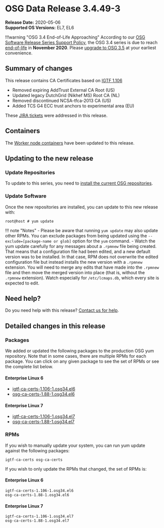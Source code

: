 OSG Data Release 3.4.49-3
=========================

**Release Date:** 2020-05-06    
**Supported OS Versions:** EL7, EL6

!!!warning "OSG 3.4 End-of-Life Approaching"
    According to our
    [OSG Software Release Series Support Policy](https://opensciencegrid.org/technology/policy/release-series/),
    the OSG 3.4 series is due to reach
    [end-of-life](https://opensciencegrid.org/technology/policy/release-series/#life-cycle-dates) in **November 2020**.
    Please [upgrade to OSG 3.5](https://opensciencegrid.org/docs/release/release_series/#updating-to-osg-35)
    at your earliest convenience.

Summary of changes
------------------

This release contains CA Certificates based on [IGTF 1.106](http://dist.eugridpma.info/distribution/igtf/current/CHANGES)

* Removed expiring AddTrust External CA Root (US)
* Updated legacy DutchGrid (Nikhef MS) Root CA (NL)
* Removed discontinued NCSA-tfca-2013 CA (US)
* Added TCS G4 ECC trust anchors to experimental area (EU)

These [JIRA tickets](https://opensciencegrid.atlassian.net/issues/?jql=project%20%3D%20SOFTWARE%20AND%20fixVersion%20%3D%203.4.49-3%20ORDER%20BY%20priority%20DESC%2C%20key%20DESC) were addressed in this release.

Containers
----------

The [Worker node containers](../../worker-node/using-wn-containers.md) have been updated to this release.

Updating to the new release
---------------------------

### Update Repositories

To update to this series, you need to [install the current OSG repositories](../../common/yum.md#install-osg-repositories).

### Update Software

Once the new repositories are installed, you can update to this new release with:

``` console
root@host # yum update
```

!!! note "Notes"
    -   Please be aware that running `yum update` may also update other RPMs. You can exclude packages from being updated using the `--exclude=[package-name or glob]` option for the `yum` command.
    -   Watch the yum update carefully for any messages about a `.rpmnew` file being created. That means that a configuration file had been edited, and a new default version was to be installed. In that case, RPM does not overwrite the edited configuration file but instead installs the new version with a `.rpmnew` extension. You will need to merge any edits that have made into the `.rpmnew` file and then move the merged version into place (that is, without the `.rpmnew` extension). Watch especially for `/etc/lcmaps.db`, which every site is expected to edit.

Need help?
----------

Do you need help with this release? [Contact us for help](../../common/help.md).

Detailed changes in this release
--------------------------------

### Packages

We added or updated the following packages to the production OSG yum repository. Note that in some cases, there are multiple RPMs for each package. You can click on any given package to see the set of RPMs or see the complete list below.

#### Enterprise Linux 6

-   [igtf-ca-certs-1.106-1.osg34.el6](https://koji.chtc.wisc.edu/koji/search?match=glob&type=build&terms=igtf-ca-certs-1.106-1.osg34.el6)
-   [osg-ca-certs-1.88-1.osg34.el6](https://koji.chtc.wisc.edu/koji/search?match=glob&type=build&terms=osg-ca-certs-1.88-1.osg34.el6)

#### Enterprise Linux 7

-   [igtf-ca-certs-1.106-1.osg34.el7](https://koji.chtc.wisc.edu/koji/search?match=glob&type=build&terms=igtf-ca-certs-1.106-1.osg34.el7)
-   [osg-ca-certs-1.88-1.osg34.el7](https://koji.chtc.wisc.edu/koji/search?match=glob&type=build&terms=osg-ca-certs-1.88-1.osg34.el7)

### RPMs

If you wish to manually update your system, you can run yum update against the following packages:

    igtf-ca-certs osg-ca-certs

If you wish to only update the RPMs that changed, the set of RPMs is:

#### Enterprise Linux 6

``` file
igtf-ca-certs-1.106-1.osg34.el6
osg-ca-certs-1.88-1.osg34.el6
```

#### Enterprise Linux 7

``` file
igtf-ca-certs-1.106-1.osg34.el7
osg-ca-certs-1.88-1.osg34.el7
```
